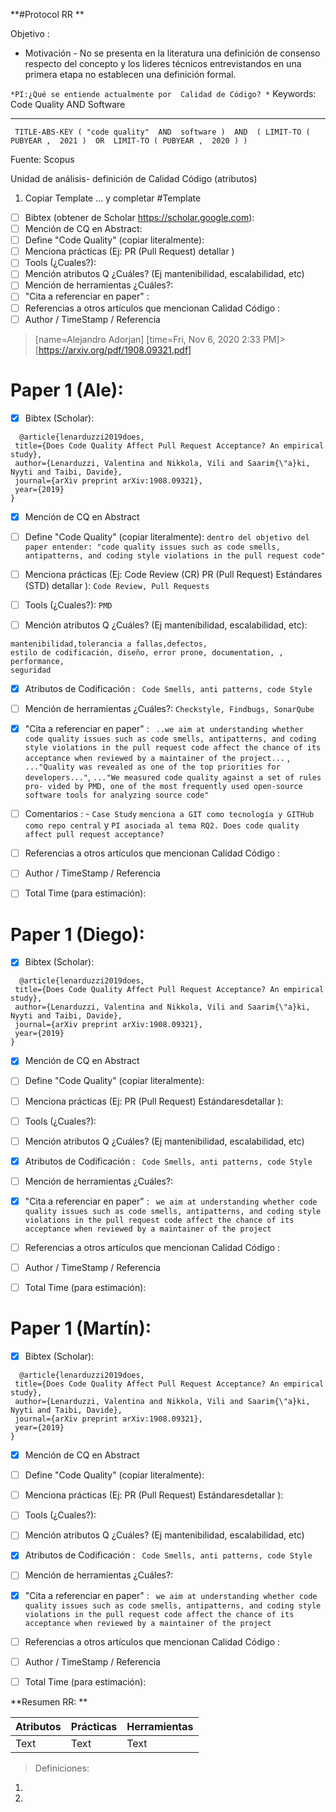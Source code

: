 **#Protocol RR **

Objetivo : 

* Motivación - No se presenta en la literatura una definición de consenso respecto del concepto y los lideres técnicos entrevistandos en una primera etapa no establecen una definición formal. 


`*PI:¿Qué se entiende actualmente por  Calidad de Código? *`
Keywords: Code Quality AND Software


---
` TITLE-ABS-KEY ( "code quality"  AND  software )  AND  ( LIMIT-TO ( PUBYEAR ,  2021 )  OR  LIMIT-TO ( PUBYEAR ,  2020 ) )` 


Fuente: Scopus

Unidad de análisis- definición de Calidad Código (atributos)

1. Copiar Template ... y completar
#Template 
- [ ] Bibtex (obtener de Scholar https://scholar.google.com): 
- [ ]  Mención de CQ en Abstract:
- [ ]  Define "Code Quality" (copiar literalmente):
- [ ]  Menciona prácticas (Ej: PR (Pull Request) detallar )
- [ ]  Tools (¿Cuales?): 
- [ ]  Mención atributos Q ¿Cuáles? (Ej mantenibilidad, escalabilidad, etc)   
- [ ]  Mención de herramientas ¿Cuáles?:
- [ ]  "Cita a referenciar en paper" :  
- [ ]  Referencias a otros artículos que mencionan Calidad Código : 
- [ ] Author / TimeStamp / Referencia
> [name=Alejandro Adorjan]
> [time=Fri, Nov 6, 2020 2:33 PM]>[https://arxiv.org/pdf/1908.09321.pdf]


# Paper 1 (Ale): 
- [x] Bibtex (Scholar): 
 ```
   @article{lenarduzzi2019does,
  title={Does Code Quality Affect Pull Request Acceptance? An empirical study},
  author={Lenarduzzi, Valentina and Nikkola, Vili and Saarim{\"a}ki, Nyyti and Taibi, Davide},
  journal={arXiv preprint arXiv:1908.09321},
  year={2019}
}
```
- [x]  Mención de CQ en Abstract 

- [ ]  Define "Code Quality" (copiar literalmente): `dentro del objetivo del paper entender: "code quality issues such as code smells, antipatterns, and coding style violations in the pull request code" `
- [ ]  Menciona prácticas (Ej: Code Review (CR) PR (Pull Request) Estándares (STD) detallar ): `Code Review, Pull Requests`
- [ ]  Tools (¿Cuales?): `PMD`

- [ ]  Mención atributos Q ¿Cuáles? (Ej mantenibilidad, escalabilidad, etc): 
```
mantenibilidad,tolerancia a fallas,defectos,
estilo de codificación, diseño, error prone, documentation, , performance,
seguridad
```
- [x]  Atributos de Codificación : 
` Code Smells, anti patterns, code Style`
- [ ]  Mención de herramientas ¿Cuáles?: `Checkstyle, Findbugs, SonarQube`
- [x]  "Cita a referenciar en paper" :  ` ..we aim at understanding whether code quality issues such as code smells, antipatterns, and coding style violations in the pull request code affect the chance of its acceptance when reviewed by a maintainer of the project...` , `..."Quality was revealed as one of the top priorities for developers..."`, `..."We measured code quality against a set of rules pro- vided by PMD, one of the most frequently used open-source software tools for analyzing source code"`
- [ ] Comentarios : - `Case Study` `menciona a GIT como tecnología y GITHub como repo central` y `PI asociada al tema RQ2. Does code quality affect pull request acceptance?`
- [ ]  Referencias a otros artículos que mencionan Calidad Código : 
- [ ] Author / TimeStamp / Referencia
- [ ] Total Time (para estimación): 






# Paper 1 (Diego): 
- [x] Bibtex (Scholar): 
 ```
   @article{lenarduzzi2019does,
  title={Does Code Quality Affect Pull Request Acceptance? An empirical study},
  author={Lenarduzzi, Valentina and Nikkola, Vili and Saarim{\"a}ki, Nyyti and Taibi, Davide},
  journal={arXiv preprint arXiv:1908.09321},
  year={2019}
}
```
- [x]  Mención de CQ en Abstract 

- [ ]  Define "Code Quality" (copiar literalmente):
- [ ]  Menciona prácticas (Ej: PR (Pull Request) Estándaresdetallar ): 
- [ ]  Tools (¿Cuales?): 
- [ ]  Mención atributos Q ¿Cuáles? (Ej mantenibilidad, escalabilidad, etc)   
- [x]  Atributos de Codificación : 
` Code Smells, anti patterns, code Style`
- [ ]  Mención de herramientas ¿Cuáles?:
- [x]  "Cita a referenciar en paper" :  ` we aim at understanding whether code quality issues such as code smells, antipatterns, and coding style violations in the pull request code affect the chance of its acceptance when reviewed by a maintainer of the project`
- [ ]  Referencias a otros artículos que mencionan Calidad Código : 
- [ ] Author / TimeStamp / Referencia
- [ ] Total Time (para estimación): 


# Paper 1 (Martín): 
- [x] Bibtex (Scholar): 
 ```
   @article{lenarduzzi2019does,
  title={Does Code Quality Affect Pull Request Acceptance? An empirical study},
  author={Lenarduzzi, Valentina and Nikkola, Vili and Saarim{\"a}ki, Nyyti and Taibi, Davide},
  journal={arXiv preprint arXiv:1908.09321},
  year={2019}
}
```
- [x]  Mención de CQ en Abstract 

- [ ]  Define "Code Quality" (copiar literalmente):
- [ ]  Menciona prácticas (Ej: PR (Pull Request) Estándaresdetallar ): 
- [ ]  Tools (¿Cuales?): 
- [ ]  Mención atributos Q ¿Cuáles? (Ej mantenibilidad, escalabilidad, etc)   
- [x]  Atributos de Codificación : 
` Code Smells, anti patterns, code Style`
- [ ]  Mención de herramientas ¿Cuáles?:
- [x]  "Cita a referenciar en paper" :  ` we aim at understanding whether code quality issues such as code smells, antipatterns, and coding style violations in the pull request code affect the chance of its acceptance when reviewed by a maintainer of the project`
- [ ]  Referencias a otros artículos que mencionan Calidad Código : 
- [ ] Author / TimeStamp / Referencia
- [ ] Total Time (para estimación): 

**Resumen RR: **

| Atributos| Prácticas| Herramientas|
| -------- | -------- | -------- |
| Text     | Text     | Text     |

> Definiciones: 
1. 
2.
